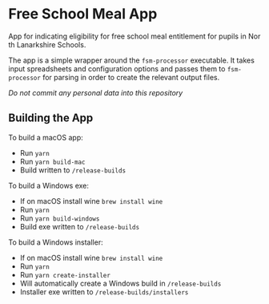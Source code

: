 # Free School Meal App

App for indicating eligibility for free school meal entitlement for pupils in North Lanarkshire Schools.

The app is a simple wrapper around the `fsm-processor` executable. It takes input spreadsheets and configuration options and passes them to `fsm-processor` for parsing in order to create the relevant output files.

*Do not commit any personal data into this repository*

## Building the App
To build a macOS app:

* Run `yarn`
* Run `yarn build-mac`
* Build written to `/release-builds`

To build a Windows exe:

* If on macOS install wine `brew install wine`
* Run `yarn`
* Run `yarn build-windows`
* Build exe written to `/release-builds`

To build a Windows installer:

* If on macOS install wine `brew install wine`
* Run `yarn`
* Run `yarn create-installer`
* Will automatically create a Windows build in `/release-builds`
* Installer exe written to `/release-builds/installers`

